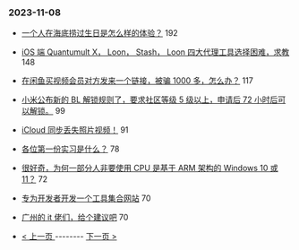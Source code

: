 ### 2023-11-08 
- [一个人在海底捞过生日是怎么样的体验？](https://www.v2ex.com/t/989704) 192
- [iOS 端 Quantumult X， Loon， Stash， Loon 四大代理工具选择困难，求教](https://www.v2ex.com/t/989650) 148
- [在闲鱼买视频会员对方发来一个链接，被骗 1000 多，怎么办？](https://www.v2ex.com/t/989888) 117
- [小米公布新的 BL 解锁规则了，要求社区等级 5 级以上，申请后 72 小时后可以解锁。](https://www.v2ex.com/t/989944) 99
- [iCloud 同步丢失照片视频！](https://www.v2ex.com/t/989794) 91
- [各位第一份实习是什么？](https://www.v2ex.com/t/989743) 78
- [很好奇，为何一部分人非要使用 CPU 是基于 ARM 架构的 Windows 10 或 11？](https://www.v2ex.com/t/989698) 72
- [专为开发者开发一个工具集合网站](https://www.v2ex.com/t/989720) 70
- [广州的 it 佬们，给个建议吧](https://www.v2ex.com/t/989733) 70 

- [ < 上一页 ](https://github.com/able8/v2ex-hot-record/blob/master/2023-11-07.md) -------- [ 下一页 > ](https://github.com/able8/v2ex-hot-record/blob/master/2023-11-09.md)